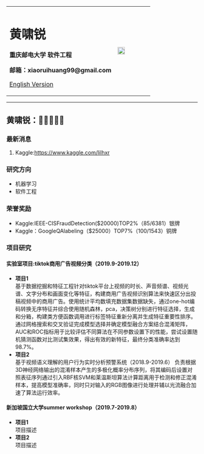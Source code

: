 <div>
<table border="0">
  <tr>
    <td width="75%">
      <h1>黄啸锐</h1>
      <p><b>重庆邮电大学 软件工程</b></p>
      <p><b>邮箱：xiaoruihuang99@gmail.com</b></p>
      <p><a href="/index-en.html">English Version</a></p>
    </td>
    <td width="50%">
      <img src="/zhengjianzhao.jpg" width="50%">
    </td>
  </tr>
</table>
</div>

---
黄啸锐：🤖🐱‍👤🐱‍👓
---

### 最新消息
1. Kaggle:https://www.kaggle.com/lilhxr

### 研究方向
- 机器学习
- 软件工程

### 荣誉奖励
- Kaggle:IEEE-CISFraudDetection($20000)TOP2%（85/6381）银牌
- Kaggle：GoogleQAlabeling（$25000）TOP7%（100/1543）铜牌

### 项目研究
#### 实验室项目:tiktok商用广告视频分类（2019.9-2019.12）
- **项目1**  
基于数据挖掘和特征工程针对tiktok平台上视频的时长、声音频谱、视频光谱、文字分布和画面变化等特征，构建商用广告视频识别算法来快速区分出投稿视频中的商用广告。使用统计平均数填充数据集数据缺失，通过one-hot编码转换无序特征并综合使用随机森林，pca，决策树分别进行特征选择，生成和分箱，构建类方便函数调用进行标签特征重新分离并生成特征重要性排序。通过网格搜索和交叉验证完成模型选择并确定模型融合方案结合混淆矩阵，AUC和ROC指标用于比较评估不同算法在不同参数设置下的性能，尝试设置随机猜测函数对比测试集效果，得出有效的新特征，最终分类准确率达到98.7%。
- **项目2**  
基于视频语义理解的用户行为实时分析预警系统（2018.9-2019.6）
负责根据3D神经网络输出的混淆样本产生的多极化概率分布序列，将其编码后设置对照表征序列通过引入RBF核SVM和莱温斯坦算法计算距离用于检测和修正混淆样本，提高模型准确率，同时只对输入的RGB图像进行处理并辅以光流融合加速了算法运行效率。
#### 新加坡国立大学summer workshop（2019.7-2019.8）
- **项目1**  
项目描述
- **项目2**  
项目描述

